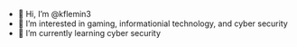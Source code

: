 - 👋 Hi, I’m @kflemin3
- 👀 I’m interested in gaming, informationial technology, and cyber security
- 🌱 I’m currently learning cyber security

<!---
kflemin3/kflemin3 is a ✨ special ✨ repository because its `README.md` (this file) appears on your GitHub profile.
You can click the Preview link to take a look at your changes.
--->

